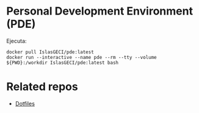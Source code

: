 # Personal Development Environment (PDE)

Ejecuta:

```shell
docker pull IslasGECI/pde:latest
docker run --interactive --name pde --rm --tty --volume ${PWD}:/workdir IslasGECI/pde:latest bash
```

# Related repos

- [Dotfiles](https://github.com/devarops/dotfiles)
